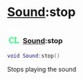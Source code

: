 # [Sound](../sound/README.md):stop

### <img src="../../.gitbook/assets/client.png" width="32" height="32" /> [Sound](../sound/README.md):stop

```lua
void Sound:stop()
```

Stops playing the sound<br>
